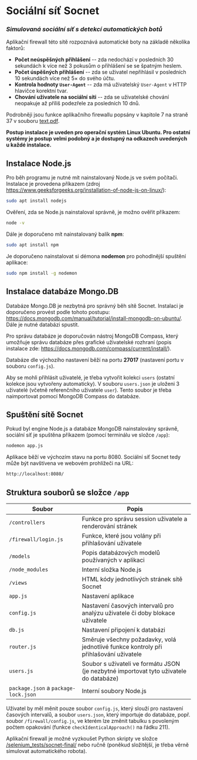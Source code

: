 # Sociální síť Socnet
### _Simulovaná sociální síť s detekcí automatických botů_

Aplikační firewall této sítě rozpoznává automatické boty na základě několika faktorů:

- **Počet neúspěšných přihlášení** -- zda nedochází v posledních 30 sekundách k více než 3 pokusům o přihlášení se se špatným heslem.
- **Počet úspěšných přihlášení** -- zda se uživatel nepřihlásil v posledních 10 sekundách více než 5× do svého účtu.
- **Kontrola hodnoty `User-Agent`** -- zda má uživatelský `User-Agent` v HTTP hlavičce korektní tvar.
- **Chování uživatele na sociální síti** -- zda se uživatelské chování neopakuje až příliš podezřele za posledních 10 dnů.

[text]: <https://github.com/radimzitka/BP-app/blob/main/text.pdf>

Podrobněji jsou funkce aplikačního firewallu popsány v kapitole 7 na straně 37 v souboru [text.pdf][text]. 

**Postup instalace je uveden pro operační systém Linux Ubuntu. Pro ostatní systémy je postup velmi podobný a je dostupný na odkazech uvedených u každé instalace.**

## Instalace Node.js
Pro běh programu je nutné mít nainstalovaný Node.js ve svém počítači. Instalace je provedena příkazem (zdroj https://www.geeksforgeeks.org/installation-of-node-js-on-linux/):

```sh
sudo apt install nodejs
```

Ověření, zda se Node.js nainstaloval správně, je možno ověřit příkazem:

```sh
node -v 
```

Dále je doporučeno mít nainstalovaný balík **npm**:

```sh
sudo apt install npm
```

Je doporučeno nainstalovat si démona **nodemon** pro pohodlnější spuštění aplikace:

```sh
sudo npm install -g nodemon
```

## Instalace databáze Mongo.DB

Databáze Mongo.DB je nezbytná pro správný běh sítě Socnet. Instalaci je doporučeno provést podle tohoto postupu: https://docs.mongodb.com/manual/tutorial/install-mongodb-on-ubuntu/. Dále je nutné databázi spustit.

Pro správu databáze je doporučován nástroj MongoDB Compass, který umožňuje správu databáze přes grafické uživatelské rozhraní (popis instalace zde: https://docs.mongodb.com/compass/current/install/).

Databáze dle výchozího nastavení běží na portu **27017** (nastavení portu v souboru `config.js`).

Aby se mohli přihlásit uživatelé, je třeba vytvořit kolekci `users` (ostatní kolekce jsou vytvořeny automaticky). V souboru `users.json` je uloženi 3 uživatelé (včetně referenčního uživatele `user`). Tento soubor je třeba naimportovat pomocí MongoDB Compass do databáze. 


## Spuštění sítě Socnet
Pokud byl engine Node.js a databáze MongoDB nainstalovány správně, sociální síť je spuštěna příkazem (pomocí terminálu ve složce `/app`):

```sh
nodemon app.js
```

Aplikace běží ve výchozím stavu na portu 8080. Sociální síť Socnet tedy může být navštívena ve webovém prohlížeči na URL:

```sh
http://localhost:8080/
```

## Struktura souborů se složce `/app`

Soubor | Popis
--- | --- 
`/controllers` | Funkce pro správu session uživatele a renderování stránek
`/firewall/login.js` | Funkce, které jsou volány při přihlašování uživatele
`/models` | Popis databázových modelů používaných v aplikaci
`/node_modules` | Interní složka Node.js
`/views` | HTML kódy jednotlivých stránek sítě Socnet
`app.js` | Nastavení aplikace
`config.js` | Nastavení časových intervalů pro analýzu uživatele či doby blokace uživatele
`db.js` | Nastavení připojení k databázi
`router.js` | Směruje všechny požadavky, volá jednotlivé funkce kontroly při přihlašování uživatele
`users.js` | Soubor s uživateli ve formátu JSON (je nezbytné importovat tyto uživatele do databáze)
`package.json` a `package-lock.json` | Interní soubory Node.js

Uživatel by měl měnit pouze soubor `config.js`, který slouží pro nastavení časových intervalů, a soubor `users.json`, který importuje do databáze, popř. soubor `/firewall/config.js`, ve kterém lze změnit tabulku s povoleným počtem opakování (funkce `checkIdenticalApproach()` na řádku 211). 


[selenium]: <https://github.com/radimzitka/BP-app/tree/main/selenium_tests/Socnet-final>

Aplikační firewall je možné vyzkoušet Python skripty ve složce [/selenium_tests/socnet-final/][selenium] nebo ručně (poněkud složitější, je třeba věrně simulovat automatického robota).

